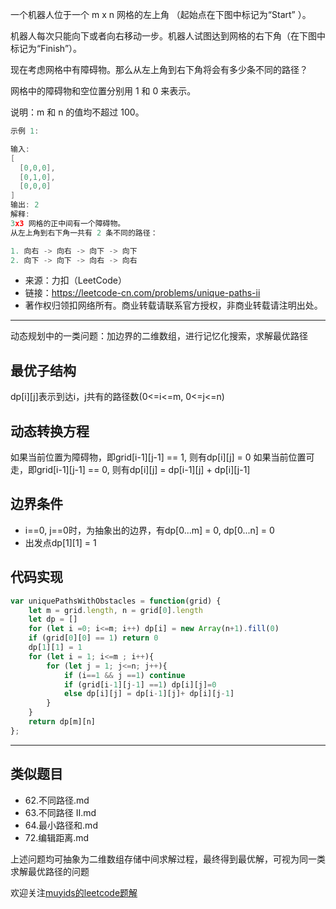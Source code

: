 一个机器人位于一个 m x n 网格的左上角 （起始点在下图中标记为“Start” ）。

机器人每次只能向下或者向右移动一步。机器人试图达到网格的右下角（在下图中标记为“Finish”）。

现在考虑网格中有障碍物。那么从左上角到右下角将会有多少条不同的路径？

网格中的障碍物和空位置分别用 1 和 0 来表示。

说明：m 和 n 的值均不超过 100。

```cpp
示例 1:

输入:
[
  [0,0,0],
  [0,1,0],
  [0,0,0]
]
输出: 2
解释:
3x3 网格的正中间有一个障碍物。
从左上角到右下角一共有 2 条不同的路径：

1. 向右 -> 向右 -> 向下 -> 向下
2. 向下 -> 向下 -> 向右 -> 向右
```

- 来源：力扣（LeetCode）
- 链接：https://leetcode-cn.com/problems/unique-paths-ii
- 著作权归领扣网络所有。商业转载请联系官方授权，非商业转载请注明出处。

---


动态规划中的一类问题：加边界的二维数组，进行记忆化搜索，求解最优路径

## 最优子结构

dp[i][j]表示到达i，j共有的路径数(0<=i<=m, 0<=j<=n)

## 动态转换方程

如果当前位置为障碍物，即grid[i-1][j-1] == 1, 则有dp[i][j] = 0
如果当前位置可走，即grid[i-1][j-1] == 0, 则有dp[i][j] = dp[i-1][j] + dp[i][j-1]

## 边界条件

- i==0, j==0时，为抽象出的边界，有dp[0...m] = 0, dp[0...n] = 0
- 出发点dp[1][1] = 1

## 代码实现

```javascript
var uniquePathsWithObstacles = function(grid) {
    let m = grid.length, n = grid[0].length
    let dp = []
    for (let i =0; i<=m; i++) dp[i] = new Array(n+1).fill(0)
    if (grid[0][0] == 1) return 0
    dp[1][1] = 1
    for (let i = 1; i<=m ; i++){
        for (let j = 1; j<=n; j++){
            if (i==1 && j ==1) continue
            if (grid[i-1][j-1] ==1) dp[i][j]=0
            else dp[i][j] = dp[i-1][j]+ dp[i][j-1]
        }
    }
    return dp[m][n]
};
```

---

## 类似题目

- 62.不同路径.md
- 63.不同路径 II.md
- 64.最小路径和.md
- 72.编辑距离.md

上述问题均可抽象为二维数组存储中间求解过程，最终得到最优解，可视为同一类求解最优路径的问题

欢迎关注[muyids的leetcode题解](https://github.com/muyids/leetcode)
